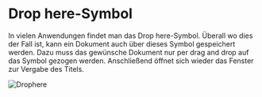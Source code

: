 # Drop here-Symbol

In vielen Anwendungen findet man das Drop here-Symbol. 
Überall wo dies der Fall ist, kann ein Dokument auch über dieses Symbol gespeichert werden.
Dazu muss das gewünsche Dokument nur per drag and drop auf das Symbol gezogen werden. Anschließend öffnet sich wieder das Fenster zur Vergabe des Titels.

![Drophere](~/images/drophere.png)